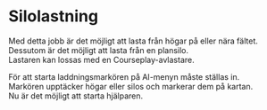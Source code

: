 # Silolastning

  
Med detta jobb är det möjligt att lasta från högar på eller nära fältet.  
Dessutom är det möjligt att lasta från en plansilo.  
Lastaren kan lossas med en Courseplay-avlastare.  


  
För att starta laddningsmarkören på AI-menyn måste ställas in.  
Markören upptäcker högar eller silos och markerar dem på kartan.  
Nu är det möjligt att starta hjälparen.  


